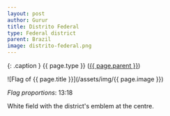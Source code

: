```yaml
---
layout: post
author: Gurur
title: Distrito Federal
type: Federal district
parent: Brazil
image: distrito-federal.png
---
```

{: .caption }
{{ page.type }} ([{{ page.parent }}](/2019/03/30/bosnia-and-herzegovina.html))

![Flag of {{ page.title }}](/assets/img/{{ page.image }})

*Flag proportions*: 13:18

White field with the district's emblem at the centre.